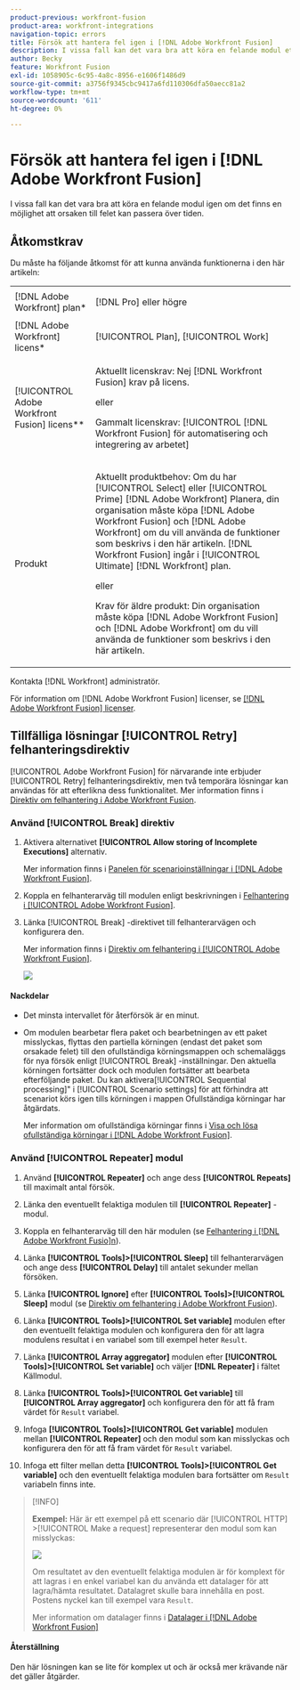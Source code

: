 ```yaml
---
product-previous: workfront-fusion
product-area: workfront-integrations
navigation-topic: errors
title: Försök att hantera fel igen i [!DNL Adobe Workfront Fusion]
description: I vissa fall kan det vara bra att köra en felande modul ett par gånger om det finns en möjlighet att orsaken till felet kan passera över tiden.
author: Becky
feature: Workfront Fusion
exl-id: 1058905c-6c95-4a8c-8956-e1606f1486d9
source-git-commit: a3756f9345cbc9417a6fd110306dfa50aecc81a2
workflow-type: tm+mt
source-wordcount: '611'
ht-degree: 0%

---
```


# Försök att hantera fel igen i [!DNL Adobe Workfront Fusion]

I vissa fall kan det vara bra att köra en felande modul igen om det finns en möjlighet att orsaken till felet kan passera över tiden.

## Åtkomstkrav

Du måste ha följande åtkomst för att kunna använda funktionerna i den här artikeln:

<table style="table-layout:auto">
 <col> 
 <col> 
 <tbody> 
  <tr> 
   <td role="rowheader">[!DNL Adobe Workfront] plan*</td> 
   <td> <p>[!DNL Pro] eller högre</p> </td> 
  </tr> 
  <tr data-mc-conditions=""> 
   <td role="rowheader">[!DNL Adobe Workfront] licens*</td> 
   <td> <p>[!UICONTROL Plan], [!UICONTROL Work]</p> </td> 
  </tr> 
  <tr> 
   <td role="rowheader">[!UICONTROL Adobe Workfront Fusion] licens**</td> 
   <td>
   <p>Aktuellt licenskrav: Nej [!DNL Workfront Fusion] krav på licens.</p>
   <p>eller</p>
   <p>Gammalt licenskrav: [!UICONTROL [!DNL Workfront Fusion] för automatisering och integrering av arbetet] </p>
   </td> 
  </tr> 
  <tr> 
   <td role="rowheader">Produkt</td> 
   <td>
   <p>Aktuellt produktbehov: Om du har [!UICONTROL Select] eller [!UICONTROL Prime] [!DNL Adobe Workfront] Planera, din organisation måste köpa [!DNL Adobe Workfront Fusion] och [!DNL Adobe Workfront] om du vill använda de funktioner som beskrivs i den här artikeln. [!DNL Workfront Fusion] ingår i [!UICONTROL Ultimate] [!DNL Workfront] plan.</p>
   <p>eller</p>
   <p>Krav för äldre produkt: Din organisation måste köpa [!DNL Adobe Workfront Fusion] och [!DNL Adobe Workfront] om du vill använda de funktioner som beskrivs i den här artikeln.</p>
   </td> 
  </tr> 
 </tbody> 
</table>

Kontakta [!DNL Workfront] administratör.

För information om [!DNL Adobe Workfront Fusion] licenser, se [[!DNL Adobe Workfront Fusion] licenser](../../workfront-fusion/get-started/license-automation-vs-integration.md).

## Tillfälliga lösningar [!UICONTROL Retry] felhanteringsdirektiv

[!UICONTROL Adobe Workfront Fusion] för närvarande inte erbjuder [!UICONTROL Retry] felhanteringsdirektiv, men två temporära lösningar kan användas för att efterlikna dess funktionalitet. Mer information finns i [Direktiv om felhantering i Adobe Workfront Fusion](../../workfront-fusion/errors/directives-for-error-handling.md).

### Använd [!UICONTROL Break] direktiv

1. Aktivera alternativet **[!UICONTROL Allow storing of Incomplete Executions]** alternativ.

   Mer information finns i [Panelen för scenarioinställningar i [!DNL Adobe Workfront Fusion]](../../workfront-fusion/scenarios/scenario-settings-panel.md).

1. Koppla en felhanterarväg till modulen enligt beskrivningen i [Felhantering i [!UICONTROL Adobe Workfront Fusion]](../../workfront-fusion/errors/error-handling.md).
1. Länka [!UICONTROL Break] -direktivet till felhanterarvägen och konfigurera den.

   Mer information finns i [Direktiv om felhantering i [!UICONTROL Adobe Workfront Fusion]](../../workfront-fusion/errors/directives-for-error-handling.md).

   ![](assets/break-directive-350x241.png)

#### Nackdelar

* Det minsta intervallet för återförsök är en minut.
* Om modulen bearbetar flera paket och bearbetningen av ett paket misslyckas, flyttas den partiella körningen (endast det paket som orsakade felet) till den ofullständiga körningsmappen och schemaläggs för nya försök enligt [!UICONTROL Break] -inställningar. Den aktuella körningen fortsätter dock och modulen fortsätter att bearbeta efterföljande paket. Du kan aktivera[!UICONTROL Sequential processing]&quot; i [!UICONTROL Scenario settings] för att förhindra att scenariot körs igen tills körningen i mappen Ofullständiga körningar har åtgärdats.

  Mer information om ofullständiga körningar finns i [Visa och lösa ofullständiga körningar i [!DNL Adobe Workfront Fusion]](../../workfront-fusion/scenarios/view-and-resolve-incomplete-executions.md).

### Använd [!UICONTROL Repeater] modul

1. Använd **[!UICONTROL Repeater]** och ange dess **[!UICONTROL Repeats]** till maximalt antal försök.
1. Länka den eventuellt felaktiga modulen till **[!UICONTROL Repeater]** -modul.
1. Koppla en felhanterarväg till den här modulen (se [Felhantering i [!DNL Adobe Workfront Fusio]n](../../workfront-fusion/errors/error-handling.md)).
1. Länka **[!UICONTROL Tools]>[!UICONTROL Sleep]** till felhanterarvägen och ange dess **[!UICONTROL Delay]** till antalet sekunder mellan försöken.

1. Länka **[!UICONTROL Ignore]** efter **[!UICONTROL Tools]>[!UICONTROL Sleep]** modul (se [Direktiv om felhantering i Adobe Workfront Fusion](../../workfront-fusion/errors/directives-for-error-handling.md)).

1. Länka **[!UICONTROL Tools]>[!UICONTROL Set variable]** modulen efter den eventuellt felaktiga modulen och konfigurera den för att lagra modulens resultat i en variabel som till exempel heter `Result`.

1. Länka **[!UICONTROL Array aggregator]** modulen efter **[!UICONTROL Tools]>[!UICONTROL Set variable]** och väljer **[!DNL Repeater]** i fältet Källmodul.

1. Länka **[!UICONTROL Tools]>[!UICONTROL Get variable]** till **[!UICONTROL Array aggregator]** och konfigurera den för att få fram värdet för `Result` variabel.

1. Infoga **[!UICONTROL Tools]>[!UICONTROL Get variable]** modulen mellan **[!UICONTROL Repeater]** och den modul som kan misslyckas och konfigurera den för att få fram värdet för `Result` variabel.

1. Infoga ett filter mellan detta **[!UICONTROL Tools]>[!UICONTROL Get variable]** och den eventuellt felaktiga modulen bara fortsätter om `Result` variabeln finns inte.

>[!INFO]
>
>**Exempel:** Här är ett exempel på ett scenario där [!UICONTROL HTTP] >[!UICONTROL Make a request] representerar den modul som kan misslyckas:
>
>![](assets/http-make-request-350x116.png)
>
>Om resultatet av den eventuellt felaktiga modulen är för komplext för att lagras i en enkel variabel kan du använda ett datalager för att lagra/hämta resultatet. Datalagret skulle bara innehålla en post. Postens nyckel kan till exempel vara `Result`.
>
>Mer information om datalager finns i [Datalager i [!DNL Adobe Workfront Fusion]](../../workfront-fusion/modules/data-stores.md)

#### Återställning

Den här lösningen kan se lite för komplex ut och är också mer krävande när det gäller åtgärder.
